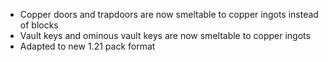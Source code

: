 
- Copper doors and trapdoors are now smeltable to copper ingots instead of blocks
- Vault keys and ominous vault keys are now smeltable to copper ingots
- Adapted to new 1.21 pack format